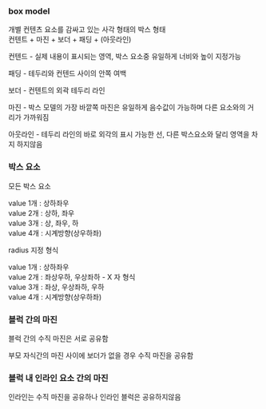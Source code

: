### box model

개별 컨텐츠 요소를 감싸고 있는 사각 형태의 박스 형태  
컨텐트 + 마진 + 보더 + 패딩 + (아웃라인)  

컨텐드 - 실제 내용이 표시되는 영역, 박스 요소중 유일하게 너비와 높이 지정가능

패딩 - 테두리와 컨텐드 사이의 안쪽 여백

보더 - 컨텐트의 외곽 테두리 라인 

마진 - 박스 모델의 가장 바깥쪽 
마진은 유일하게 음수값이 가능하며 다른 요소와의 거리가 가까워짐  

아웃라인 - 테두리 라인의 바로 외각의 표시 가능한 선, 다른 박스요소와 달리 영역을 차지 하지않음

### 박스 요소

모든 박스 요소  

value 1개 : 상하좌우  
value 2개 : 상하,  좌우   
value 3개 : 상, 좌우, 하   
value 4개 : 시계방향(상우하좌)  

radius 지정 형식 

value 1개 : 상하좌우  
value 2개 : 좌상우하, 우상좌하 - X 자 형식  
value 3개 : 좌상, 우상좌하, 우하  
value 4개 : 시계방향(상우하좌)  

### 블럭 간의 마진

블럭 간의 수직 마진은 서로 공유함  

부모 자식간의 마진 사이에 보더가 없을 경우 수직 마진을 공유함  

### 블럭 내 인라인 요소 간의 마진

인라인는 수직 마진을 공유하나 인라인 블럭은 공유하지않음  

